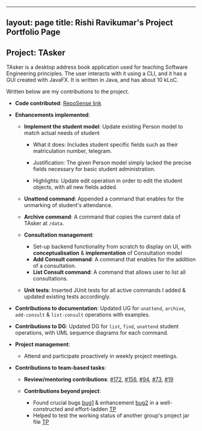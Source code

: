 ---
 layout: page
 title: Rishi Ravikumar's Project Portfolio Page
 ---

 ## Project: TAsker

 TAsker is a desktop address book application used for teaching Software Engineering principles. The user interacts with it using a CLI, and it has a GUI created with JavaFX. It is written in Java, and has about 10 kLoC.

 Written below are my contributions to the project.
     
 - **Code contributed**: [RepoSense link](https://nus-cs2103-ay2021s1.github.io/tp-dashboard/#breakdown=true&search=&sort=totalCommits&sortWithin=title&since=2020-08-14&timeframe=commit&mergegroup=&groupSelect=groupByRepos&checkedFileTypes=docs~functional-code~test-code~other&tabOpen=true&tabType=authorship&tabAuthor=Rishi5154&tabRepo=AY2021S1-CS2103T-F11-1%2Ftp%5Bmaster%5D&authorshipIsMergeGroup=false&authorshipFileTypes=docs~functional-code~test-code)

 - **Enhancements implemented**:
 
     - **Implement the student model**: Update existing Person model to match actual needs of student
     
        - What it does: 
          Includes student specific fields such as their matriculation number, telegram.
     
        - Justification: 
          The given Person model simply lacked the precise fields necessary for basic student administration.
     
        - Highlights:
          Update edit operation in order to edit the student objects, with all new fields added.
     
      - **Unattend command**: Appended a command that enables for the unmarking of student's attendance.
      
      - **Archive command**: A command that copies the current data of TAsker at `/data`.
      
      - **Consultation management**:
          
         - Set-up backend functionality from scratch to display on UI, with **conceptualisation** & **implementation** of Consultation model
         - **Add Consult command**: A command that enables for the addition of a consultation.
         - **List Consult command**: A command that allows user to list all consultations.
      
      - **Unit tests**: Inserted JUnit tests for all active commands I added & updated existing tests accordingly. 
 
 - **Contributions to documentation**: Updated UG for `unattend`, `archive`, `add-consult` & `list-consult` operations with examples.
 
 - **Contributions to DG**: Updated DG for `list`, `find`, `unattend` student operations, with UML sequence diagrams for each command.
 
 - **Project management**:

   - Attend and participate proactively in weekly project meetings.

 - **Contributions to team-based tasks**:
 
    - **Review/mentoring contributions**: [#172](), [\#156](), [\#94](), [\#73](), [\#19]()
    - **Contributions beyond project**:
        
        -  Found crucial bugs [bug1](https://github.com/AY2021S1-CS2103T-W16-3/tp/issues/240) & enhancement [bug2](https://github.com/AY2021S1-CS2103T-W16-3/tp/issues/241)
        in a well-constructed and effort-ladden [TP](https://github.com/AY2021S1-CS2103T-W16-3/tp)
        - Helped to test the working status of another group's project jar file [TP](https://github.com/AY2021S1-CS2103T-T17-3/tp)
        